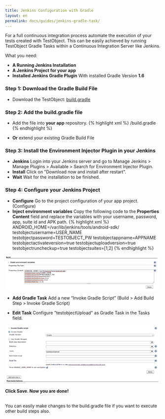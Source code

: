```yaml
---
title: Jenkins Configuration with Gradle
layout: en
permalink: docs/guides/jenkins-gradle-task/
---
```


For a full continuous integration process automate the execution of your tests created with TestObject. This can be easily achieved by running TestObject Gradle Tasks within a Continuous Integration Server like Jenkins.

What you need:

+ <strong>A Running Jenkins Installation</strong>
+ <strong>A Jenkins Project for your app</strong>
+ <strong>Installed Jenkins Gradle Plugin</strong> With installed Gradle Version <strong>1.6</strong>

<h3 id="step1">Step 1: Download the Gradle Build File</h3>

+ Download the TestObject: <a href="https://github.com/testobject/calculator/blob/master/build.gradle" target="_blank">build.gradle</a>

<h3 id="step2">Step 2: Add the build.gradle file</h3>

+ Add the file into <strong>your app</strong> repository.
{% highlight xml %}
/build.gradle
{% endhighlight %}

* <strong>Or</strong> extend your existing Gradle Build File

<h3 id="step3">Step 3: Install the Environment Injector Plugin in your Jenkins</h3>

+ <strong>Jenkins</strong>
Login into your Jenkins server and go to Manage Jenkins > Manage Plugins > Available > Search for Environment Injector Plugin.
+ <strong>Install</strong>
Click on "Download now and install after restart".
+ <strong>Wait</strong>
Wait for the installation to be finished.

<h3 id="step3">Step 4: Configure your Jenkins Project</h3>

+ <strong>Configure</strong>
Go to the project configuration of your app project. (Configure)
+ <strong>Inject environment variables</strong>
Copy the following code to the <strong>Properties Content</strong> field and replace the variables with your username, password, app, suite id and APK path.
{% highlight xml %}
ANDROID_HOME=/var/lib/jenkins/tools/android-sdk/
testobjectusername=USER_NAME
testobjectpassword=TESTOBJECT_PW
testobjectappname=APPNAME
testobjectactivateversion=true
testobjectuploadversion=true
testobjectruncheckup=true
testobjectsuites=[1,2]
{% endhighlight %}

<img class="center shadow" src="/img/guides/jenkins-gradle-env-config.png">

+ <strong>Add Gradle Task</strong>
Add a new “Invoke Gradle Script” (Build > Add Build Step > Invoke Gradle Script)


+ <strong>Edit Task</strong> Configure "testobjectUpload" as Gradle Task in the Tasks field.

<img class="center shadow" src="/img/guides/jenkins-gradle-config.png">


<strong>Click Save. Now you are done!</strong></br></br>

You can easily make changes to the build.gradle file if you want to execute other build steps also.

